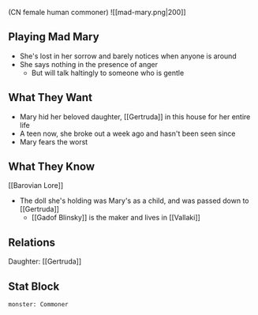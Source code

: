 (CN female human commoner)
![[mad-mary.png|200]]
## Playing Mad Mary
- She's lost in her sorrow and barely notices when anyone is around
- She says nothing in the presence of anger
	- But will talk haltingly to someone who is gentle

## What They Want
- Mary hid her beloved daughter, [[Gertruda]] in this house for her entire life
- A teen now, she broke out a week ago and hasn't been seen since
- Mary fears the worst


## What They Know
[[Barovian Lore]]
- The doll she's holding was Mary's as a child, and was passed down to [[Gertruda]]
	- [[Gadof Blinsky]] is the maker and lives in [[Vallaki]]

## Relations
Daughter: [[Gertruda]]

## Stat Block

```statblock
monster: Commoner
```

```dataviewjs
```